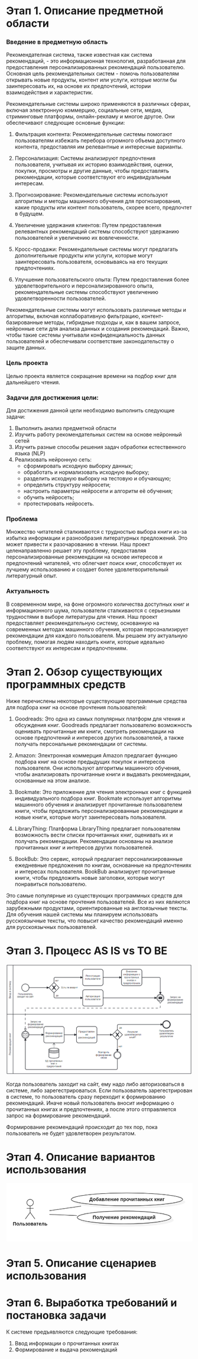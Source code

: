 # Этап 1. Описание предметной области  

### Введение в предметную область 
Рекомендателная система, также известная как система рекомендаций, - это информационная технология, разработанная для предоставления персонализированных рекомендаций пользователю. Основная цель рекомендательных систем - помочь пользователям открывать новые продукты, контент или услуги, которые могли бы заинтересовать их, на основе их предпочтений, истории взаимодействия и характеристик.

Рекомендательные системы широко применяются в различных сферах, включая электронную коммерцию, социальные сети, медиа, стриминговые платформы, онлайн-рекламу и многое другое. Они обеспечивают следующие основные функции:

1. Фильтрация контента: Рекомендательные системы помогают пользователям избежать перебора огромного объема доступного контента, предоставляя им релевантные и интересные варианты.

2. Персонализация: Системы анализируют предпочтения пользователя, учитывая их историю взаимодействия, оценки, покупки, просмотры и другие данные, чтобы предоставлять рекомендации, которые соответствуют его индивидуальным интересам.

3. Прогнозирование: Рекомендательные системы используют алгоритмы и методы машинного обучения для прогнозирования, какие продукты или контент пользователь, скорее всего, предпочтет в будущем.

4. Увеличение удержания клиентов: Путем предоставления релевантных рекомендаций системы способствуют удержанию пользователей и увеличению их вовлеченности.

5. Кросс-продажи: Рекомендательные системы могут предлагать дополнительные продукты или услуги, которые могут заинтересовать пользователя, основываясь на его текущих предпочтениях.

6. Улучшение пользовательского опыта: Путем предоставления более удовлетворительного и персонализированного опыта, рекомендательные системы способствуют увеличению удовлетворенности пользователей.

Рекомендательные системы могут использовать различные методы и алгоритмы, включая коллаборативную фильтрацию, контент-базированные методы, гибридные подходы и, как в вашем запросе, нейронные сети для анализа данных и создания рекомендаций. Важно, чтобы такие системы учитывали конфиденциальность данных пользователей и обеспечивали соответствие законодательству о защите данных.

### Цель проекта  
Целью проекта является сокращение времени на подбор книг для дальнейшего чтения.

### Задачи для достижения цели:
Для достижения данной цели необходимо выполнить следующие задачи:
1. Выполнить анализ предметной области
2. Изучить работу рекомендательных систем на основе нейронный сетей
3. Изучить разные способы решения задач обработки естественного языка (NLP)
4. Реализовать нейронную сеть:
   * сформировать исходную выборку данных;
   * обработать и нормализовать исходную выборку;
   * разделить исходную выборку на тестовую и обучающую;
   *	определить структуру нейросети;
   *	настроить параметры нейросети и алгоритм её обучения;
   *	обучить нейросеть;
   *	протестировать нейросеть.

### Проблема  
Множество читателей сталкиваются с трудностью выбора книги из-за избытка информации и разнообразия литературных предложений. 
Это может привести к разочарованию в чтении. Наш проект целенаправленно решает эту проблему, 
предоставляя персонализированные рекомендации на основе интересов и предпочтений читателей, что облегчает поиск книг, 
способствует их лучшему использованию и создает более удовлетворительный литературный опыт.

### Актуальность  
В современном мире, на фоне огромного количества доступных книг и информационного шума, пользователи 
сталкиваются с серьезными трудностями  в выборе литературы для чтения. Наш проект предоставляет 
рекомендательную систему, основанную на современных методах машинного обучения, которая персонализирует рекомендации 
для каждого пользователя. Мы решаем эту актуальную проблему, помогая людям находить книги, 
которые идеально соответствуют их интересам и предпочтениям. 

# Этап 2. Обзор существующих программных средств  
Ниже перечислены некоторые существующие программные средства для подбора книг на основе прочтения пользователей:

1. Goodreads: Это одна из самых популярных платформ для чтения и обсуждения книг. Goodreads предлагает пользователю возможность оценивать прочитанные им книги, смотреть рекомендации на основе предпочтений и интересов других пользователей, а также получать персональные рекомендации от системы.

2. Amazon: Электронная коммерция Amazon предлагает функцию подбора книг на основе предыдущих покупок и интересов пользователя. Они используют алгоритмы машинного обучения, чтобы анализировать прочитанные книги и выдавать рекомендации, основанные на этом анализе.

3. Bookmate: Это приложение для чтения электронных книг с функцией индивидуального подбора книг. Bookmate использует алгоритмы машинного обучения и анализирует прочитанные пользователем книги, чтобы предложить персонализированные рекомендации и новые книги, которые могут заинтересовать пользователя.

4. LibraryThing: Платформа LibraryThing предлагает пользователям возможность вести списки прочитанных книг, оценивать их и получать рекомендации. Рекомендации основаны на анализе прочитанных книг и интересов других пользователей.

5. BookBub: Это сервис, который предлагает персонализированные ежедневные предложения по книгам, основанные на предпочтениях и интересах пользователя. BookBub анализирует прочитанные книги, чтобы предложить новые заголовки, которые могут понравиться пользователю.

Это самые популярные из существующих программных средств для подбора книг на основе прочтения пользователей. 
Все из них являются зарубежными продуктами, ориентированные на англоязычные тексты. Для обучения нашей системы мы планируем использовать русскоязычные тексты, что повысит качество рекомендаций именно для русскоязычных пользователей.

# Этап 3. Процесс AS IS vs TO BE

![BPMN](https://github.com/malivasileva/book-recommendation/blob/main/Анализ/изображение_2023-10-20_140357199.png)

Когда пользователь заходит на сайт, ему надо либо авторизоваться в системе, либо зарегестрироваться. Если пользователь зарегестрирован в системе, то пользователь сразу переходит к формированию рекомендаций. Иначе новый пользователь вносит информацию о прочитанных книгах и предпочтениях, а после этого отправляется запрос на формирование рекомендаций.

Формирование рекомендаций происходит до тех пор, пока пользователь не будет удовлетворен результатом.

# Этап 4. Описание вариантов использования

![Диаграмма вариантов использования](https://github.com/malivasileva/book-recommendation/blob/main/Анализ/image.png)

# Этап 5. Описание сценариев использования



# Этап 6. Выработка требований и постановка задачи
К системе предъявляются следующие требования:
1. Ввод информации о прочитанных книгах
2. Формирование и выдача рекомендаций
